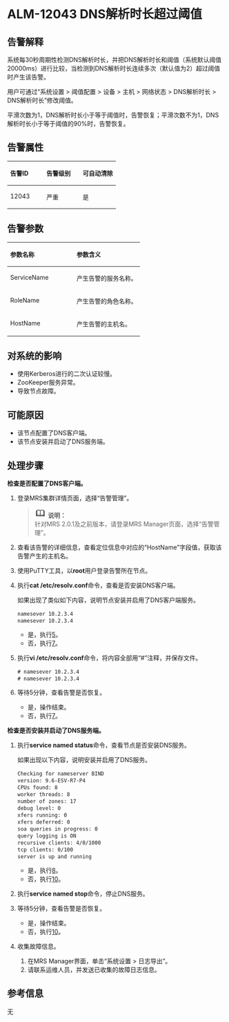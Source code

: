# ALM-12043 DNS解析时长超过阈值<a name="ZH-CN_TOPIC_0191883137"></a>

## 告警解释<a name="zh-cn_topic_0191813958_zh-cn_topic_0087039385_section19482731"></a>

系统每30秒周期性检测DNS解析时长，并把DNS解析时长和阈值（系统默认阈值20000ms）进行比较，当检测到DNS解析时长连续多次（默认值为2）超过阈值时产生该告警。

用户可通过“系统设置 \> 阈值配置 \> 设备 \> 主机 \> 网络状态 \> DNS解析时长 \> DNS解析时长”修改阈值。

平滑次数为1，DNS解析时长小于等于阈值时，告警恢复；平滑次数不为1，DNS解析时长小于等于阈值的90%时，告警恢复。

## 告警属性<a name="zh-cn_topic_0191813958_zh-cn_topic_0087039385_section41126851"></a>

<a name="zh-cn_topic_0191813958_zh-cn_topic_0087039385_table55839258"></a>
<table><thead align="left"><tr id="zh-cn_topic_0191813958_zh-cn_topic_0087039385_row376394"><th class="cellrowborder" valign="top" width="33.33333333333333%" id="mcps1.1.4.1.1"><p id="zh-cn_topic_0191813958_zh-cn_topic_0087039385_p30487925"><a name="zh-cn_topic_0191813958_zh-cn_topic_0087039385_p30487925"></a><a name="zh-cn_topic_0191813958_zh-cn_topic_0087039385_p30487925"></a>告警ID</p>
</th>
<th class="cellrowborder" valign="top" width="33.33333333333333%" id="mcps1.1.4.1.2"><p id="zh-cn_topic_0191813958_zh-cn_topic_0087039385_p53602865"><a name="zh-cn_topic_0191813958_zh-cn_topic_0087039385_p53602865"></a><a name="zh-cn_topic_0191813958_zh-cn_topic_0087039385_p53602865"></a>告警级别</p>
</th>
<th class="cellrowborder" valign="top" width="33.33333333333333%" id="mcps1.1.4.1.3"><p id="zh-cn_topic_0191813958_zh-cn_topic_0087039385_p46864805"><a name="zh-cn_topic_0191813958_zh-cn_topic_0087039385_p46864805"></a><a name="zh-cn_topic_0191813958_zh-cn_topic_0087039385_p46864805"></a>可自动清除</p>
</th>
</tr>
</thead>
<tbody><tr id="zh-cn_topic_0191813958_zh-cn_topic_0087039385_row37952890"><td class="cellrowborder" valign="top" width="33.33333333333333%" headers="mcps1.1.4.1.1 "><p id="zh-cn_topic_0191813958_zh-cn_topic_0087039385_p54285272"><a name="zh-cn_topic_0191813958_zh-cn_topic_0087039385_p54285272"></a><a name="zh-cn_topic_0191813958_zh-cn_topic_0087039385_p54285272"></a>12043</p>
</td>
<td class="cellrowborder" valign="top" width="33.33333333333333%" headers="mcps1.1.4.1.2 "><p id="zh-cn_topic_0191813958_zh-cn_topic_0087039385_p35030886"><a name="zh-cn_topic_0191813958_zh-cn_topic_0087039385_p35030886"></a><a name="zh-cn_topic_0191813958_zh-cn_topic_0087039385_p35030886"></a>严重</p>
</td>
<td class="cellrowborder" valign="top" width="33.33333333333333%" headers="mcps1.1.4.1.3 "><p id="zh-cn_topic_0191813958_zh-cn_topic_0087039385_p18929484"><a name="zh-cn_topic_0191813958_zh-cn_topic_0087039385_p18929484"></a><a name="zh-cn_topic_0191813958_zh-cn_topic_0087039385_p18929484"></a>是</p>
</td>
</tr>
</tbody>
</table>

## 告警参数<a name="zh-cn_topic_0191813958_zh-cn_topic_0087039385_section34597344"></a>

<a name="zh-cn_topic_0191813958_zh-cn_topic_0087039385_table56893235"></a>
<table><thead align="left"><tr id="zh-cn_topic_0191813958_zh-cn_topic_0087039385_row18924856"><th class="cellrowborder" valign="top" width="50%" id="mcps1.1.3.1.1"><p id="zh-cn_topic_0191813958_zh-cn_topic_0087039385_p56518356"><a name="zh-cn_topic_0191813958_zh-cn_topic_0087039385_p56518356"></a><a name="zh-cn_topic_0191813958_zh-cn_topic_0087039385_p56518356"></a>参数名称</p>
</th>
<th class="cellrowborder" valign="top" width="50%" id="mcps1.1.3.1.2"><p id="zh-cn_topic_0191813958_zh-cn_topic_0087039385_p14584084"><a name="zh-cn_topic_0191813958_zh-cn_topic_0087039385_p14584084"></a><a name="zh-cn_topic_0191813958_zh-cn_topic_0087039385_p14584084"></a>参数含义</p>
</th>
</tr>
</thead>
<tbody><tr id="zh-cn_topic_0191813958_zh-cn_topic_0087039385_row40460128"><td class="cellrowborder" valign="top" width="50%" headers="mcps1.1.3.1.1 "><p id="zh-cn_topic_0191813958_zh-cn_topic_0087039385_p56044961"><a name="zh-cn_topic_0191813958_zh-cn_topic_0087039385_p56044961"></a><a name="zh-cn_topic_0191813958_zh-cn_topic_0087039385_p56044961"></a>ServiceName</p>
</td>
<td class="cellrowborder" valign="top" width="50%" headers="mcps1.1.3.1.2 "><p id="zh-cn_topic_0191813958_zh-cn_topic_0087039385_p43348031"><a name="zh-cn_topic_0191813958_zh-cn_topic_0087039385_p43348031"></a><a name="zh-cn_topic_0191813958_zh-cn_topic_0087039385_p43348031"></a>产生告警的服务名称。</p>
</td>
</tr>
<tr id="zh-cn_topic_0191813958_zh-cn_topic_0087039385_row54587964"><td class="cellrowborder" valign="top" width="50%" headers="mcps1.1.3.1.1 "><p id="zh-cn_topic_0191813958_zh-cn_topic_0087039385_p59548976"><a name="zh-cn_topic_0191813958_zh-cn_topic_0087039385_p59548976"></a><a name="zh-cn_topic_0191813958_zh-cn_topic_0087039385_p59548976"></a>RoleName</p>
</td>
<td class="cellrowborder" valign="top" width="50%" headers="mcps1.1.3.1.2 "><p id="zh-cn_topic_0191813958_zh-cn_topic_0087039385_p58737715"><a name="zh-cn_topic_0191813958_zh-cn_topic_0087039385_p58737715"></a><a name="zh-cn_topic_0191813958_zh-cn_topic_0087039385_p58737715"></a>产生告警的角色名称。</p>
</td>
</tr>
<tr id="zh-cn_topic_0191813958_zh-cn_topic_0087039385_row58877395"><td class="cellrowborder" valign="top" width="50%" headers="mcps1.1.3.1.1 "><p id="zh-cn_topic_0191813958_zh-cn_topic_0087039385_p4339699"><a name="zh-cn_topic_0191813958_zh-cn_topic_0087039385_p4339699"></a><a name="zh-cn_topic_0191813958_zh-cn_topic_0087039385_p4339699"></a>HostName</p>
</td>
<td class="cellrowborder" valign="top" width="50%" headers="mcps1.1.3.1.2 "><p id="zh-cn_topic_0191813958_zh-cn_topic_0087039385_p15971319"><a name="zh-cn_topic_0191813958_zh-cn_topic_0087039385_p15971319"></a><a name="zh-cn_topic_0191813958_zh-cn_topic_0087039385_p15971319"></a>产生告警的主机名。</p>
</td>
</tr>
</tbody>
</table>

## 对系统的影响<a name="zh-cn_topic_0191813958_zh-cn_topic_0087039385_section42940641"></a>

-   使用Kerberos进行的二次认证较慢。
-   ZooKeeper服务异常。
-   导致节点故障。

## 可能原因<a name="zh-cn_topic_0191813958_zh-cn_topic_0087039385_section50921457"></a>

-   该节点配置了DNS客户端。
-   该节点安装并启动了DNS服务端。

## 处理步骤<a name="zh-cn_topic_0191813958_zh-cn_topic_0087039385_section55639936"></a>

**检查是否配置了DNS客户端。**

1.  登录MRS集群详情页面，选择“告警管理”。

    >![](public_sys-resources/icon-note.gif) **说明：**   
    >针对MRS 2.0.1及之前版本，请登录MRS Manager页面，选择“告警管理”。  

2.  查看该告警的详细信息，查看定位信息中对应的“HostName”字段值，获取该告警产生的主机名。
3.  使用PuTTY工具，以**root**用户登录告警所在节点。
4.  执行**cat /etc/resolv.conf**命令，查看是否安装DNS客户端。

    如果出现了类似如下内容，说明节点安装并启用了DNS客户端服务。

    ```
    namesever 10.2.3.4  
    namesever 10.2.3.4
    ```

    -   是，执行[5](#zh-cn_topic_0191813958_zh-cn_topic_0087039385_li29935381112614)。
    -   否，执行[7](#zh-cn_topic_0191813958_zh-cn_topic_0087039385_li39250560112614)。

5.  <a name="zh-cn_topic_0191813958_zh-cn_topic_0087039385_li29935381112614"></a>执行**vi /etc/resolv.conf**命令，将内容全部用“\#”注释，并保存文件。

    ```
    # namesever 10.2.3.4  
    # namesever 10.2.3.4
    ```

6.  等待5分钟，查看告警是否恢复。
    -   是，操作结束。
    -   否，执行[7](#zh-cn_topic_0191813958_zh-cn_topic_0087039385_li39250560112614)。


**检查是否安装并启动了DNS服务端。**

1.  <a name="zh-cn_topic_0191813958_zh-cn_topic_0087039385_li39250560112614"></a>执行**service named status**命令，查看节点是否安装DNS服务。

    如果出现以下内容，说明安装并启用了DNS服务。

    ```
    Checking for nameserver BIND  
    version: 9.6-ESV-R7-P4 
    CPUs found: 8 
    worker threads: 8 
    number of zones: 17 
    debug level: 0 
    xfers running: 0 
    xfers deferred: 0 
    soa queries in progress: 0 
    query logging is ON 
    recursive clients: 4/0/1000 
    tcp clients: 0/100 
    server is up and running
    ```

    -   是，执行[8](#zh-cn_topic_0191813958_zh-cn_topic_0087039385_li25178791112614)。
    -   否，执行[10](#zh-cn_topic_0191813958_li572522141314)。

2.  <a name="zh-cn_topic_0191813958_zh-cn_topic_0087039385_li25178791112614"></a>执行**service named stop**命令，停止DNS服务。
3.  等待5分钟，查看告警是否恢复。
    -   是，操作结束。
    -   否，执行[10](#zh-cn_topic_0191813958_li572522141314)。

4.  <a name="zh-cn_topic_0191813958_li572522141314"></a>收集故障信息。
    1.  在MRS Manager界面，单击“系统设置 \> 日志导出”。
    2.  请联系运维人员，并发送已收集的故障日志信息。


## 参考信息<a name="zh-cn_topic_0191813958_zh-cn_topic_0087039385_section30997384"></a>

无


